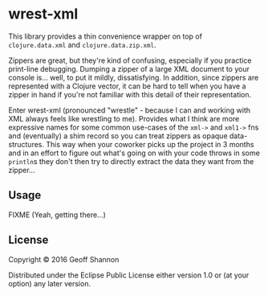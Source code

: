 # wrest-xml

This library provides a thin convenience wrapper on top of
`clojure.data.xml` and `clojure.data.zip.xml`.

Zippers are great, but they're kind of confusing, especially if you
practice print-line debugging. Dumping a zipper of a large XML
document to your console is... well, to put it mildly,
dissatisfying. In addition, since zippers are represented with a
Clojure vector, it can be hard to tell when you have a zipper in hand
if you're not familiar with this detail of their representation.

Enter wrest-xml (pronounced "wrestle" - because I can and working with
XML always feels like wrestling to me). Provides what I think are more
expressive names for some common use-cases of the `xml->` and `xml1->`
fns and (eventually) a shim record so you can treat zippers as opaque
data-structures. This way when your coworker picks up the project in 3
months and in an effort to figure out what's going on with your code
throws in some `println`s they don't then try to directly extract the
data they want from the zipper...

## Usage

FIXME (Yeah, getting there...)

## License

Copyright © 2016 Geoff Shannon

Distributed under the Eclipse Public License either version 1.0 or (at
your option) any later version.
